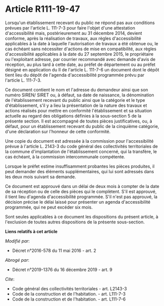 # Article R111-19-47

Lorsqu'un établissement recevant du public ne répond pas aux conditions prévues par l'article L. 111-7-3 pour faire l'objet
d'une attestation d'accessibilité mais, postérieurement au 31 décembre 2014, devient conforme, après la réalisation de
travaux, aux règles d'accessibilité applicables à la date à laquelle l'autorisation de travaux a été obtenue ou, le cas
échéant sans nécessiter d'actions de mise en compatibilité, aux règles d'accessibilité applicables à la date du 27 septembre
2015, le propriétaire ou l'exploitant adresse, par courrier recommandé avec demande d'avis de réception, au plus tard à cette
date, au préfet de département ou au préfet désigné en application du II de l'article L. 111-7-6 un document dont le dépôt
tient lieu du dépôt de l'agenda d'accessibilité programmée prévu par l'article L. 111-7-3. 

Ce document contient le nom et l'adresse du demandeur ainsi que son numéro SIREN/ SIRET ou, à défaut, sa date de naissance,
la dénomination de l'établissement recevant du public ainsi que la catégorie et le type d'établissement, s'il y a lieu la
présentation de la nature des travaux et actions réalisés pour mettre en conformité l'établissement et sa situation actuelle
au regard des obligations définies à la sous-section 5 de la présente section. Il est accompagné de toutes pièces
justificatives, ou, à défaut, pour un établissement recevant du public de la cinquième catégorie, d'une déclaration sur
l'honneur de cette conformité. 

Une copie du document est adressée à la commission pour l'accessibilité prévue à l'article L. 2143-3 du code général des
collectivités territoriales de la commune d'implantation de l'établissement concerné, qui la transfère, le cas échéant, à la
commission intercommunale compétente. 

Lorsque le préfet estime insuffisamment probantes les pièces produites, il peut demander des éléments supplémentaires, qui
lui sont adressés dans les deux mois suivant sa demande. 

Ce document est approuvé dans un délai de deux mois à compter de la date de sa réception ou de celle des pièces qui le
complètent. S'il est approuvé, il tient lieu d'agenda d'accessibilité programmée. S'il n'est pas approuvé, la décision
précise le délai laissé pour présenter un agenda d'accessibilité programmée, qui ne peut excéder six mois. 

Sont seules applicables à ce document les dispositions du présent article, à l'exclusion de toutes autres dispositions de la
présente sous-section.

**Liens relatifs à cet article**

_Modifié par_:

  - Décret n°2016-578 du 11 mai 2016 - art. 2

_Abrogé par_:

  - Décret n°2019-1376 du 16 décembre 2019 - art. 9

_Cite_:

  - Code général des collectivités territoriales - art. L2143-3
  - Code de la construction et de l'habitation. - art. L111-7-3
  - Code de la construction et de l'habitation. - art. L111-7-6
